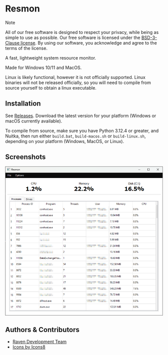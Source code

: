
# Resmon

> [!NOTE]
> All of our free software is designed to respect your privacy, while being as simple to use as possible. Our free software is licensed under the [BSD-3-Clause license](https://ravendevteam.org/files/BSD-3-Clause.txt). By using our software, you acknowledge and agree to the terms of the license.

A fast, lightweight system resource monitor.

Made for Windows 10/11 and MacOS.

Linux is likely functional, however it is not officially supported. Linux binaries will not be released officially, so you will need to compile from source yourself to obtain a linux executable.

## Installation
See [Releases](https://github.com/ravendevteam/resmon/releases). Download the latest version for your platform (Windows or macOS currently available).

To compile from source, make sure you have Python 3.12.4 or greater, and Nuitka, then run either `build.bat`, `build-macos.sh` or `build-linux.sh`, depending on your platform (Windows, MacOS, or Linux).

## Screenshots

![Demo Screenshot 1](https://raw.githubusercontent.com/ravendevteam/resmon/refs/heads/main/demo_screenshot_1.png)

## Authors & Contributors

- [Raven Development Team](https://ravendevteam.org/)
- [Icons by Icons8](https://icons8.com/)
